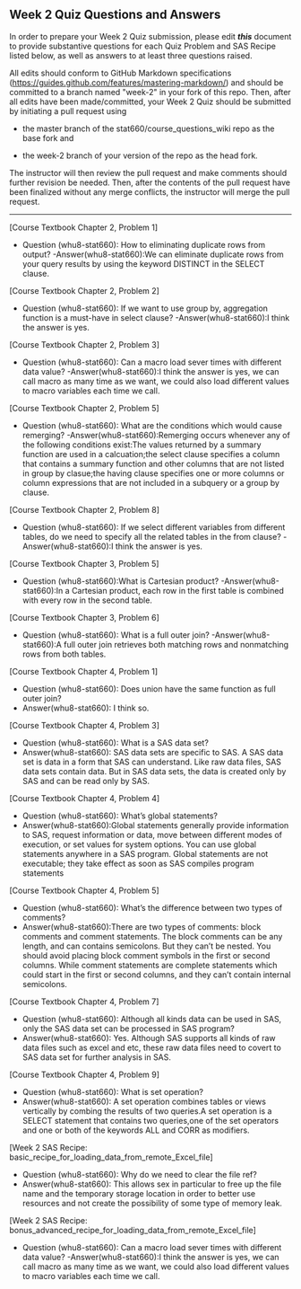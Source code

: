 
## Week 2 Quiz Questions and Answers

In order to prepare your Week 2 Quiz submission, please edit ***this*** document to provide substantive questions for each Quiz Problem and SAS Recipe listed below, as well as answers to at least three questions raised.

All edits should conform to GitHub Markdown specifications (https://guides.github.com/features/mastering-markdown/) and should be committed to a branch named "week-2" in your fork of this repo. Then, after all edits have been made/committed, your Week 2 Quiz should be submitted by initiating a pull request using

- the master branch of the stat660/course_questions_wiki repo as the base fork and

- the week-2 branch of your version of the repo as the head fork.

The instructor will then review the pull request and make comments should further revision be needed. Then, after the contents of the pull request have been finalized without any merge conflicts, the instructor will merge the pull request.



********************************************************************************



[Course Textbook Chapter 2, Problem 1]
- Question (whu8-stat660): How to eliminating duplicate rows from output?
-Answer(whu8-stat660):We can eliminate duplicate rows from your query results by using the keyword DISTINCT in the SELECT clause.



[Course Textbook Chapter 2, Problem 2]
- Question (whu8-stat660): If we want to use group by, aggregation function is a must-have in select clause?
-Answer(whu8-stat660):I think the answer is yes.



[Course Textbook Chapter 2, Problem 3]
- Question (whu8-stat660): Can a macro load sever times with different data value?
-Answer(whu8-stat660):I think the answer is yes, we can call macro as many time as we want, we could also load different values to macro variables each time we call.



[Course Textbook Chapter 2, Problem 5]
- Question (whu8-stat660): What are the conditions which would cause remerging?
-Answer(whu8-stat660):Remerging occurs whenever any of the following conditions exist:The values returned by a summary function are used in a calcuation;the select clause specifies a column that contains a summary function and other columns that are not listed in group by clasue;the having clause specifies one or more columns or column expressions that are not included in a subquery or a group by clause.



[Course Textbook Chapter 2, Problem 8]
- Question (whu8-stat660): If we select different variables from different tables, do we need to specify all the related tables in the from clause?
-Answer(whu8-stat660):I think the answer is yes.



[Course Textbook Chapter 3, Problem 5]
- Question (whu8-stat660):What is Cartesian product?
-Answer(whu8-stat660):In a Cartesian product, each row in the first table is combined with every row in the second table.



[Course Textbook Chapter 3, Problem 6]
- Question (whu8-stat660): What is a full outer join?
-Answer(whu8-stat660):A full outer join retrieves both matching rows and nonmatching rows from both tables.



[Course Textbook Chapter 4, Problem 1]
- Question (whu8-stat660): Does union have the same function as full outer join?
- Answer(whu8-stat660): I think so.



[Course Textbook Chapter 4, Problem 3]
- Question (whu8-stat660): What is a SAS data set?
- Answer(whu8-stat660): SAS data sets are specific to SAS. A SAS data set is data in a form that SAS can understand. Like raw data files, SAS data sets contain data. But in SAS data sets, the data is created only by SAS and can be read only by SAS.



[Course Textbook Chapter 4, Problem 4]
- Question (whu8-stat660): What’s global statements?
- Answer(whu8-stat660):Global statements generally provide information to SAS, request information or data, move between different modes of execution, or set values for system options. You can use global statements anywhere in a SAS program. Global statements are not executable; they take effect as soon as SAS compiles program statements



[Course Textbook Chapter 4, Problem 5]
- Question (whu8-stat660): What’s the difference between two types of comments?
- Answer(whu8-stat660):There are two types of comments: block comments and comment statements. The block comments can be any length, and can contains semicolons. But they can’t be nested. You should avoid placing block comment symbols in the first or second columns. While comment statements are complete statements which could start in the first or second columns, and  they can’t contain internal semicolons.



[Course Textbook Chapter 4, Problem 7]
- Question (whu8-stat660): Although all kinds data can be used in SAS, only the SAS data set can be processed in SAS program?
- Answer(whu8-stat660): Yes. Although SAS supports all kinds of raw data files such as excel and etc, these raw data files need to covert to SAS data set for further analysis in SAS.



[Course Textbook Chapter 4, Problem 9]
- Question (whu8-stat660): What is set operation?
- Answer(whu8-stat660): A set operation combines tables or views vertically by combing the results of two queries.A set operation is a SELECT statement that contains two queries,one of the set operators and one or both of the keywords ALL and CORR as modifiers.



[Week 2 SAS Recipe: basic_recipe_for_loading_data_from_remote_Excel_file]
- Question (whu8-stat660): Why do we need to clear the file ref?
- Answer(whu8-stat660): This allows sex in particular to free up the file name and the temporary storage location in order to better use resources and not create the possibility of some type of memory leak.



[Week 2 SAS Recipe: bonus_advanced_recipe_for_loading_data_from_remote_Excel_file]
- Question (whu8-stat660): Can a macro load sever times with different data value?
-Answer(whu8-stat660):I think the answer is yes, we can call macro as many time as we want, we could also load different values to macro variables each time we call.


